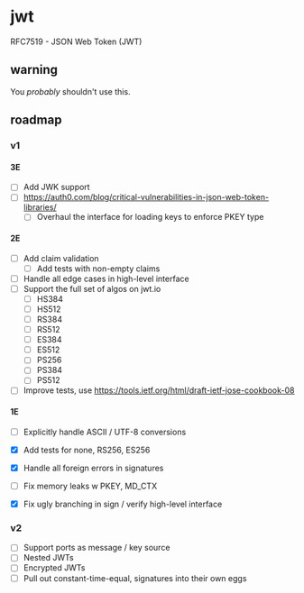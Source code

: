 # jwt

RFC7519 - JSON Web Token (JWT)

## warning

You *probably* shouldn't use this.

## roadmap

### v1

#### 3E
* [ ] Add JWK support
* [ ] https://auth0.com/blog/critical-vulnerabilities-in-json-web-token-libraries/
    * [ ] Overhaul the interface for loading keys to enforce PKEY type

#### 2E
* [ ] Add claim validation
    * [ ] Add tests with non-empty claims
* [ ] Handle all edge cases in high-level interface
* [ ] Support the full set of algos on jwt.io
    * [ ] HS384
    * [ ] HS512
    * [ ] RS384
    * [ ] RS512
    * [ ] ES384
    * [ ] ES512
    * [ ] PS256
    * [ ] PS384
    * [ ] PS512
* [ ] Improve tests, use https://tools.ietf.org/html/draft-ietf-jose-cookbook-08

#### 1E
* [ ] Explicitly handle ASCII / UTF-8 conversions
* [x] Add tests for none, RS256, ES256
* [x] Handle all foreign errors in signatures
* [ ] Fix memory leaks w PKEY, MD_CTX
* [x] Fix ugly branching in sign / verify high-level interface


### v2

* [ ] Support ports as message / key source
* [ ] Nested JWTs
* [ ] Encrypted JWTs
* [ ] Pull out constant-time-equal, signatures into their own eggs
